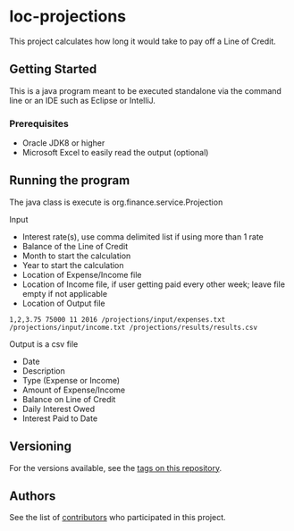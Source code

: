 # loc-projections

This project calculates how long it would take to pay off a Line of Credit.

## Getting Started

This is a java program meant to be executed standalone via the command line or an IDE such as Eclipse or IntelliJ.

### Prerequisites

* Oracle JDK8 or higher
* Microsoft Excel to easily read the output (optional)

## Running the program

The java class is execute is org.finance.service.Projection

Input
* Interest rate(s), use comma delimited list if using more than 1 rate
* Balance of the Line of Credit
* Month to start the calculation
* Year to start the calculation
* Location of Expense/Income file
* Location of Income file, if user getting paid every other week; leave file empty if not applicable
* Location of Output file

```
1,2,3.75 75000 11 2016 /projections/input/expenses.txt /projections/input/income.txt /projections/results/results.csv
```

Output is a csv file
* Date
* Description
* Type (Expense or Income)
* Amount of Expense/Income
* Balance on Line of Credit
* Daily Interest Owed
* Interest Paid to Date

## Versioning

For the versions available, see the [tags on this repository](https://github.com/your/project/tags). 

## Authors

See the list of [contributors](https://github.com/your/project/contributors) who participated in this project.


